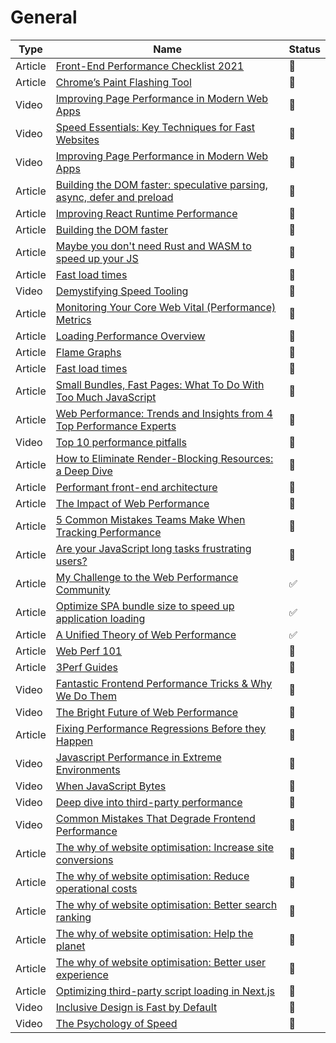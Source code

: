 # General

| Type    | Name                                                                                                                                                                             | Status             |
| ------- | -------------------------------------------------------------------------------------------------------------------------------------------------------------------------------- | ------------------ |
| Article | [Front-End Performance Checklist 2021](https://www.smashingmagazine.com/2021/01/front-end-performance-2021-free-pdf-checklist/)                                                  | :bookmark_tabs:    |
| Article | [Chrome’s Paint Flashing Tool](https://engineering.entelo.com/chromes-paint-flashing-tool-b5c880849635)                                                                          | :bookmark_tabs:    |
| Video   | [Improving Page Performance in Modern Web Apps](https://www.youtube.com/watch?v=p_8oR9GFRvQ)                                                                                     | :bookmark_tabs:    |
| Video   | [Speed Essentials: Key Techniques for Fast Websites](https://www.youtube.com/watch?v=reztLS3vomE)                                                                                | :movie_camera:     |
| Video   | [Improving Page Performance in Modern Web Apps](https://vimeo.com/254858694)                                                                                                     | :bookmark_tabs:    |
| Article | [Building the DOM faster: speculative parsing, async, defer and preload](https://hacks.mozilla.org/2017/09/building-the-dom-faster-speculative-parsing-async-defer-and-preload/) | :bookmark_tabs:    |
| Article | [Improving React Runtime Performance](https://medium.com/quintoandar-tech-blog/improving-react-runtime-performance-dec0a5a4ffda)                                                 | :bookmark_tabs:    |
| Article | [Building the DOM faster](https://hacks.mozilla.org/2017/09/building-the-dom-faster-speculative-parsing-async-defer-and-preload/)                                                | :bookmark_tabs:    |
| Article | [Maybe you don't need Rust and WASM to speed up your JS](https://mrale.ph/blog/2018/02/03/maybe-you-dont-need-rust-to-speed-up-your-js.html)                                     | :bookmark_tabs:    |
| Article | [Fast load times](https://web.dev/fast/)                                                                                                                                         | :bookmark_tabs:    |
| Video   | [Demystifying Speed Tooling](https://www.youtube.com/watch?v=mLjxXPHuIJo)                                                                                                        | :movie_camera:     |
| Article | [Monitoring Your Core Web Vital (Performance) Metrics](https://requestmetrics.com/web-performance/monitoring-core-web-vital)                                                     | :bookmark_tabs:    |
| Article | [Loading Performance Overview](https://developers.google.com/web/fundamentals/performance/get-started)                                                                           | :bookmark_tabs:    |
| Article | [Flame Graphs](https://www.brendangregg.com/flamegraphs.html)                                                                                                                    | :bookmark_tabs:    |
| Article | [Fast load times](https://web.dev/fast/)                                                                                                                                         | :bookmark_tabs:    |
| Article | [Small Bundles, Fast Pages: What To Do With Too Much JavaScript](https://calibreapp.com/blog/bundle-size-optimization)                                                           | :bookmark_tabs:    |
| Article | [Web Performance: Trends and Insights from 4 Top Performance Experts](https://cloudinary.com/products/media_optimizer/web-performance-guide)                                     | :bookmark_tabs:    |
| Video   | [Top 10 performance pitfalls](https://www.youtube.com/watch?v=Lh9q3h2khlc)                                                                                                       | :movie_camera:     |
| Article | [How to Eliminate Render-Blocking Resources: a Deep Dive](https://sia.codes/posts/render-blocking-resources/)                                                                    | :bookmark_tabs:    |
| Article | [Performant front-end architecture](https://www.debugbear.com/blog/performant-front-end-architecture)                                                                            | :bookmark_tabs:    |
| Article | [The Impact of Web Performance](https://simplified.dev/performance/impact-of-web-performance)                                                                                    | :bookmark_tabs:    |
| Article | [5 Common Mistakes Teams Make When Tracking Performance](https://calibreapp.com/blog/common-mistakes-in-tracking-speed)                                                          | :bookmark_tabs:    |
| Article | [Are your JavaScript long tasks frustrating users?](https://www.speedcurve.com/blog/javascript-long-tasks/)                                                                      | :bookmark_tabs:    |
| Article | [My Challenge to the Web Performance Community](https://philipwalton.com/articles/my-challenge-to-the-web-performance-community/)                                                | :white_check_mark: |
| Article | [Optimize SPA bundle size to speed up application loading](https://medium.com/miro-engineering/optimize-spa-bundle-size-to-speed-up-application-loading-c988cef57257)            | :white_check_mark: |
| Article | [A Unified Theory of Web Performance](https://calendar.perfplanet.com/2021/a-unified-theory-of-web-performance/)                                                                 | :white_check_mark: |
| Article | [Web Perf 101](https://3perf.com/talks/web-perf-101)                                                                                                                             | :bookmark_tabs:    |
| Article | [3Perf Guides](https://3perf.com/content)                                                                                                                                        | :bookmark_tabs:    |
| Video   | [Fantastic Frontend Performance Tricks & Why We Do Them](https://www.youtube.com/watch?v=pSCHN4oU2JQ&ab_channel=estellevw)                                                       | :movie_camera:     |
| Video   | [The Bright Future of Web Performance](https://www.youtube.com/watch?v=Jz3Fu1o356g&ab_channel=WebConferencesAmsterdam)                                                           | :movie_camera:     |
| Article | [Fixing Performance Regressions Before they Happen](https://netflixtechblog.com/fixing-performance-regressions-before-they-happen-eab2602b86fe)                                  | :bookmark_tabs:    |
| Video   | [Javascript Performance in Extreme Environments](https://www.youtube.com/watch?v=Mk-t189JSe0)                                                                                    | :movie_camera:     |
| Video   | [When JavaScript Bytes](https://www.youtube.com/watch?v=GvUGN0AIfDE)                                                                                                             | :movie_camera:     |
| Video   | [Deep dive into third-party performance](https://www.youtube.com/watch?v=uXv9JFvrnwo)                                                                                            | :movie_camera:     |
| Video   | [Common Mistakes That Degrade Frontend Performance](https://www.youtube.com/watch?v=uVrp_A7rj_I)                                                                                 | :movie_camera:     |
| Article | [The why of website optimisation: Increase site conversions](https://fershad.com/writing/website-optimisation-increase-conversions-engagement/)                                  | :bookmark_tabs:    |
| Article | [The why of website optimisation: Reduce operational costs](https://fershad.com/writing/website-optimisation-reduce-operational-costs/)                                          | :bookmark_tabs:    |
| Article | [The why of website optimisation: Better search ranking](https://fershad.com/writing/website-optimisation-improve-search-ranking/)                                               | :bookmark_tabs:    |
| Article | [The why of website optimisation: Help the planet](https://fershad.com/writing/website-optimisation-reduce-environmental-impact/)                                                | :bookmark_tabs:    |
| Article | [The why of website optimisation: Better user experience](https://fershad.com/writing/website-optimisation-better-user-experience/)                                              | :bookmark_tabs:    |
| Article | [Optimizing third-party script loading in Next.js](https://web.dev/script-component)                                                                                             | :bookmark_tabs:    |
| Video   | [Inclusive Design is Fast by Default](https://www.youtube.com/watch?v=MiXy2x6flww)                                                                                               | :movie_camera:     |
| Video   | [The Psychology of Speed](https://www.youtube.com/watch?v=7i_yQyHdxUo)                                                                                                           | :movie_camera:     |
